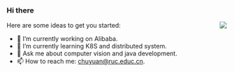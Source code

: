 ### Hi there

<img align="right" src="https://github-readme-stats.vercel.app/api?username=ecohnoch&show_icons=true&icon_color=805AD5&text_color=718096&bg_color=ffffff&hide_title=false&count_private=true" />

Here are some ideas to get you started:

- 🔭 I’m currently working on Alibaba.
- 🌱 I’m currently learning K8S and distributed system.
- 💬 Ask me about computer vision and java development.
- 📫 How to reach me: chuyuan@ruc.educ.cn.
